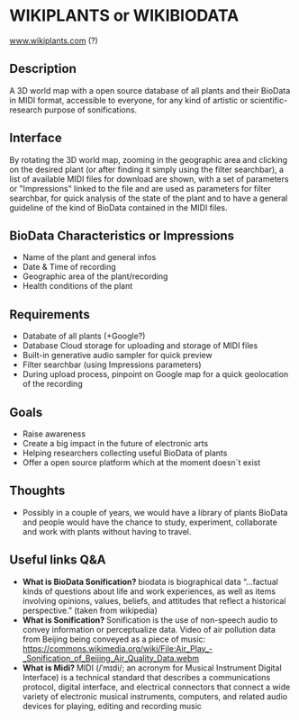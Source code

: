 # WIKIPLANTS or WIKIBIODATA
www.wikiplants.com (?)

## Description ## 
A 3D world map with a open source database of all plants and their BioData in MIDI format, accessible to everyone, for any kind of artistic or scientific-research purpose of sonifications. 

## Interface ##
By rotating the 3D world map, zooming in the geographic area and clicking on the desired plant (or after finding it simply using the filter searchbar), a list of available MIDI files for download are shown, with a set of parameters or "Impressions" linked to the file and are used as parameters for filter searchbar, for quick analysis of the state of the plant and to have a general guideline of the kind of BioData contained in the MIDI files.

## BioData Characteristics or Impressions ##
- Name of the plant and general infos
- Date & Time of recording
- Geographic area of the plant/recording
- Health conditions of the plant

## Requirements ##
- Databate of all plants (+Google?)
- Database Cloud storage for uploading and storage of MIDI files
- Built-in generative audio sampler for quick preview
- Filter searchbar (using Impressions parameters)
- During upload process, pinpoint on Google map for a quick geolocation of the recording

## Goals ##
- Raise awareness
- Create a big impact in the future of electronic arts 
- Helping researchers collecting useful BioData of plants
- Offer a open source platform which at the moment doesn´t exist

## Thoughts ##
- Possibly in a couple of years, we would have a library of plants BioData and people would have the chance to study, experiment, collaborate and work with plants without having to travel.

## Useful links Q&A ##
- <b> What is BioData Sonification? </b> biodata is biographical data “...factual kinds of questions about life and work experiences, as well as items involving opinions, values, beliefs, and attitudes that reflect a historical perspective.” (taken from wikipedia)
- <b> What is Sonification? </b> Sonification is the use of non-speech audio to convey information or perceptualize data.
Video of air pollution data from Beijing being conveyed as a piece of music: https://commons.wikimedia.org/wiki/File:Air_Play_-_Sonification_of_Beijing_Air_Quality_Data.webm
- <b> What is Midi? </b> MIDI (/ˈmɪdi/; an acronym for Musical Instrument Digital Interface) is a technical standard that describes a communications protocol, digital interface, and electrical connectors that connect a wide variety of electronic musical instruments, computers, and related audio devices for playing, editing and recording music
